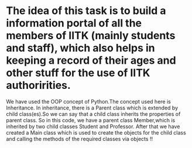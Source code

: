The idea of this task is to build a information portal of all the members of IITK (mainly students and staff),
 which also helps in keeping a record of their ages and other stuff for the use of IITK authoririties.
 =============================================================================================================
 We have used the OOP concept of Python.The concept used here is Inheritance.
 In inheritance, there is a Parent class which is extended by child class(es).So we can say that a child class
inherits the properties of parent class. 
So in this code, we have a parent class Member,which is inherited by two child classes Student and Professor.
After that we have created a Main class which is used to create the objects for the child class and calling
the methods of the required classes via objects !!
